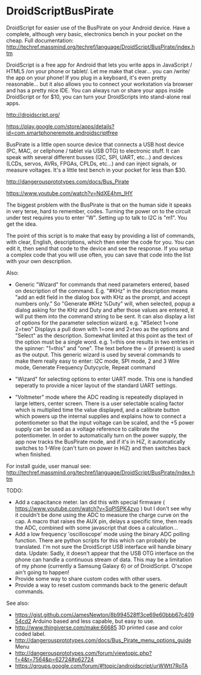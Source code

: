 # DroidScriptBusPirate
DroidScript for easier use of the BusPirate on your Android device. Have a complete, although very basic, electronics bench in your pocket on the cheap. Full documentation:
http://techref.massmind.org/techref/language/DroidScript/BusPirate/index.htm

DroidScript is a free app for Android that lets you write apps in JavaScript / HTML5 /on your phone or tablet/. Let me make that clear... you can /write/ the app on your phone! If you plug in a keyboard, it's even pretty reasonable... but it also allows you to connect your workstation via browser and has a pretty nice IDE. You can always run or share your apps inside DroidScript or for $10, you can turn your DroidScripts into stand-alone real apps. 

http://droidscript.org/

https://play.google.com/store/apps/details?id=com.smartphoneremote.androidscriptfree

BusPirate is a little open source device that connects a USB host device (PC, MAC, or cellphone / tablet via USB OTG) to electronic stuff. It can speak with several different busses (I2C, SPI, UART, etc...) and devices (LCDs, servos, AVRs, FPGAs, CPLDs, etc...) and can inject signals, or measure voltages. It's a little test bench in your pocket for less than $30. 

http://dangerousprototypes.com/docs/Bus_Pirate

https://www.youtube.com/watch?v=NdXE4hm_lHY

The biggest problem with the BusPirate is that on the human side it speaks in very terse, hard to remember, codes. Turning the power on to the circuit under test requires you to enter "W". Setting up to talk to I2C is "m1". You get the idea. 

The point of this script is to make that easy by providing a list of commands, with clear, English, descriptions, which then enter the code for you. You can edit it, then send that code to the device and see the response. If you setup a complex code that you will use often, you can save that code into the list with your own description. 

Also:
- Generic "Wizard" for commands that need parameters entered, based on description of the command. E.g. "#KHz" in the description means "add an edit field in the dialog box with KHz as the prompt, and accept numbers only." So "Generate #KHz %Duty" will, when selected, popup a dialog asking for the KHz and Duty and after those values are entered, it will put them into the command string to be sent. It can also display a list of options for the parameter selection wizard. e.g. "#Select 1=one 2=two" Displays a pull down with 1=one and 2=two as the options and "Select" as the description. Somewhat limited at this point as the text of the option must be a single word. e.g. 1=this one results in two entries in the spinner: "1=this" and "one". The text before the = (if present) is used as the output. This generic wizard is used by several commands to make them really easy to enter: I2C mode, SPI mode, 2 and 3 Wire mode, Generate Frequency Dutycycle, Repeat command

- "Wizard" for selecting options to enter UART mode. This one is handled seperatly to provide a nicer layout of the standard UART settings.

- "Voltmeter" mode where the ADC reading is repeatedly displayed in large letters, center screen. There is a user selectable scaling factor which is multiplied time the value displayed, and a calibrate button which powers up the internal supplies and explains how to connect a potentiometer so that the input voltage can be scaled, and the +5 power supply can be used as a voltage reference to calibrate the potentiometer. In order to automatically turn on the power supply, the app now tracks the BusPirate mode, and if it's in HiZ, it automatically switches to 1-Wire (can't turn on power in HiZ) and then switches back when finished.

For install guide, user manual see:
http://techref.massmind.org/techref/language/DroidScript/BusPirate/index.htm

TODO: 
- Add a capacitance meter. Ian did this with special firmware ( https://www.youtube.com/watch?v=SqPlSPK4zyo ) but I don't see why it couldn't be done using the ADC to measure the charge curve on the cap. A macro that raises the AUX pin, delays a specific time, then reads the ADC, combined with some javascript that does a calculation...
- Add a low frequency 'oscilloscope' mode using the binary ADC polling function. There are python scripts for this which can probably be translated. I'm not sure the DroidScript USB interface will handle binary data. Update: Sadly, it doesn't appear that the USB OTG interface on the phone can handle a continuous stream of data. This may be a limitation of my phone (currently a Samsung Galaxy 6) or of DroidScript. O'scope ain't going to happen!
- Provide some way to share custom codes with other users. 
- Provide a way to reset custom commands back to the generic default commands.
 

See also:
- https://gist.github.com/JamesNewton/8b994528ff3ce69e60bbb67c40954cd2 Arduino based and less capable, but easy to use.
- http://www.thingiverse.com/make:66685 3D printed case and color coded label. 
- http://dangerousprototypes.com/docs/Bus_Pirate_menu_options_guide Menu
- http://dangerousprototypes.com/forum/viewtopic.php?f=4&t=7564&p=62724#p62724
- https://groups.google.com/forum/#!topic/androidscript/urWWtt7RoTA


